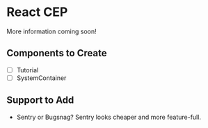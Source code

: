 # React CEP

More information coming soon!

## Components to Create

- [ ] Tutorial
- [ ] SystemContainer

## Support to Add

- Sentry or Bugsnag? Sentry looks cheaper and more feature-full.

